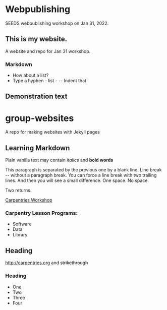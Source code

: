 # Webpublishing
SEEDS webpublishing workshop on Jan 31, 2022.

## This is my website.
A website and repo for Jan 31 workshop.

### Markdown
- How about a list?
- Type a hyphen - list -
 -- Indent that

## Demonstration text

# group-websites
A repo for making websites with Jekyll pages

## Learning Markdown
Plain vanilla text may contain *italics* and **bold words**

This paragraph is separated by the previous one by a blank line.
Line break -- without a paragraph break.
You can force a line break with two trailing lines.
And then you will see a small difference. One space.
No space.

Two returns.

[Carpentries Workshop](http://carpentries.org)

### Carpentry Lesson Programs:
- Software
- Data
- Library

## Heading

<http://carpentries.org> and ~~strikethrough~~

### Heading

- One
- Two 
- Three
- Four
